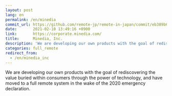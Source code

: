 ```yaml
---
layout: post
lang: en
permalink: /en/minedia
commit_url: https://github.com/remote-jp/remote-in-japan/commit/eb389b65cb336b568c5121370aa0437b119e8978
date:       2021-02-10 13:49:16 +0900
link:       https://corporate.minedia.com/
title:      Minedia, Inc.
description: 'We are developing our own products with the goal of rediscovering the value buried within consumers through the power of technology, and have moved to a full remote system in the wake of the 2020 emergency declaration.'
categories: full_remote
redirect_from:
  - /en/minedia_inc
---
```


<p>We are developing our own products with the goal of rediscovering the value buried within consumers through the power of technology, and have moved to a full remote system in the wake of the 2020 emergency declaration.</p>
